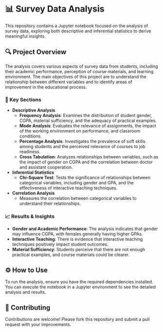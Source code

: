 <h1>📊 Survey Data Analysis</h1>

<p>This repository contains a Jupyter notebook focused on the analysis of survey data, exploring both descriptive and inferential statistics to derive meaningful insights.</p>

<h2>🔍 Project Overview</h2>

<p>The analysis covers various aspects of survey data from students, including their academic performance, perception of course materials, and learning environment. The main objectives of this project are to understand the relationship between different variables and to identify areas of improvement in the educational process.</p>

<h3>📂 Key Sections</h3>

<ul>
  <li><strong>Descriptive Analysis</strong>
    <ul>
      <li><strong>Frequency Analysis</strong>: Examines the distribution of student gender, CGPA, material sufficiency, and the adequacy of practical examples.</li>
      <li><strong>Mode Analysis</strong>: Evaluates the relevance of assignments, the impact of the working environment on performance, and classroom conditions.</li>
      <li><strong>Percentage Analysis</strong>: Investigates the prevalence of soft skills among students and the perceived relevance of courses to job readiness.</li>
      <li><strong>Cross Tabulation</strong>: Analyzes relationships between variables, such as the impact of gender on CGPA and the correlation between doctor and assistant cooperation.</li>
    </ul>
  </li>
  
  <li><strong>Inferential Statistics</strong>
    <ul>
      <li><strong>Chi-Square Test</strong>: Tests the significance of relationships between categorical variables, including gender and GPA, and the effectiveness of interactive teaching techniques.</li>
    </ul>
  </li>

  <li><strong>Correlation Analysis</strong>
    <ul>
      <li>Measures the correlation between categorical variables to understand their relationships.</li>
    </ul>
  </li>
</ul>

<h3>📈 Results & Insights</h3>

<ul>
  <li><strong>Gender and Academic Performance</strong>: The analysis indicates that gender may influence CGPA, with females generally having higher GPAs.</li>
  <li><strong>Interactive Teaching</strong>: There is evidence that interactive teaching techniques positively impact student outcomes.</li>
  <li><strong>Material Sufficiency</strong>: Students perceive that there are not enough practical examples, and course materials could be clearer.</li>
</ul>

<h2>⚙️ How to Use</h2>

<p>To run the analysis, ensure you have the required dependencies installed. You can execute the notebook in a Jupyter environment to see the detailed analysis and results.</p>



<h2>🤝 Contributing</h2>

<p>Contributions are welcome! Please fork this repository and submit a pull request with your improvements.</p>
